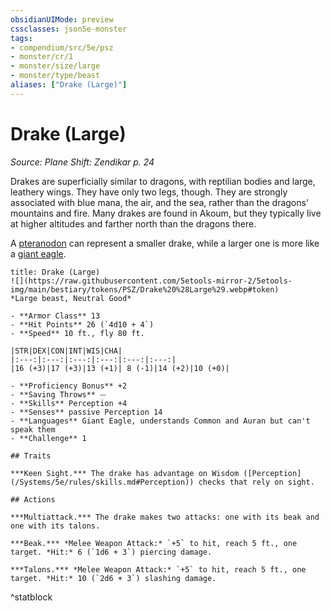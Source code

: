 ```yaml
---
obsidianUIMode: preview
cssclasses: json5e-monster
tags:
- compendium/src/5e/psz
- monster/cr/1
- monster/size/large
- monster/type/beast
aliases: ["Drake (Large)"]
---
```

# Drake (Large)
*Source: Plane Shift: Zendikar p. 24*  

Drakes are superficially similar to dragons, with reptilian bodies and large, leathery wings. They have only two legs, though. They are strongly associated with blue mana, the air, and the sea, rather than the dragons' mountains and fire. Many drakes are found in Akoum, but they typically live at higher altitudes and farther north than the dragons there.

A [pteranodon](/Systems/5e/bestiary/beast/pteranodon.md) can represent a smaller drake, while a larger one is more like a [giant eagle](/Systems/5e/bestiary/beast/giant-eagle.md).

```ad-statblock
title: Drake (Large)
![](https://raw.githubusercontent.com/5etools-mirror-2/5etools-img/main/bestiary/tokens/PSZ/Drake%20%28Large%29.webp#token)
*Large beast, Neutral Good*

- **Armor Class** 13
- **Hit Points** 26 (`4d10 + 4`)
- **Speed** 10 ft., fly 80 ft.

|STR|DEX|CON|INT|WIS|CHA|
|:---:|:---:|:---:|:---:|:---:|:---:|
|16 (+3)|17 (+3)|13 (+1)| 8 (-1)|14 (+2)|10 (+0)|

- **Proficiency Bonus** +2
- **Saving Throws** ⏤
- **Skills** Perception +4
- **Senses** passive Perception 14
- **Languages** Giant Eagle, understands Common and Auran but can't speak them
- **Challenge** 1

## Traits

***Keen Sight.*** The drake has advantage on Wisdom ([Perception](/Systems/5e/rules/skills.md#Perception)) checks that rely on sight.

## Actions

***Multiattack.*** The drake makes two attacks: one with its beak and one with its talons.

***Beak.*** *Melee Weapon Attack:* `+5` to hit, reach 5 ft., one target. *Hit:* 6 (`1d6 + 3`) piercing damage.

***Talons.*** *Melee Weapon Attack:* `+5` to hit, reach 5 ft., one target. *Hit:* 10 (`2d6 + 3`) slashing damage.
```
^statblock